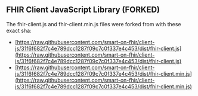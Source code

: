 ## FHIR Client JavaScript Library (FORKED)

The fhir-client.js and fhir-client.min.js files were forked from with these exact sha:
- [https://raw.githubusercontent.com/smart-on-fhir/client-js/31f6f682f7c4e789dcc1287f09c7c0f337e4c453/dist/fhir-client.js](https://raw.githubusercontent.com/smart-on-fhir/client-js/31f6f682f7c4e789dcc1287f09c7c0f337e4c453/dist/fhir-client.js)
- [https://raw.githubusercontent.com/smart-on-fhir/client-js/31f6f682f7c4e789dcc1287f09c7c0f337e4c453/dist/fhir-client.min.js](https://raw.githubusercontent.com/smart-on-fhir/client-js/31f6f682f7c4e789dcc1287f09c7c0f337e4c453/dist/fhir-client.min.js)
